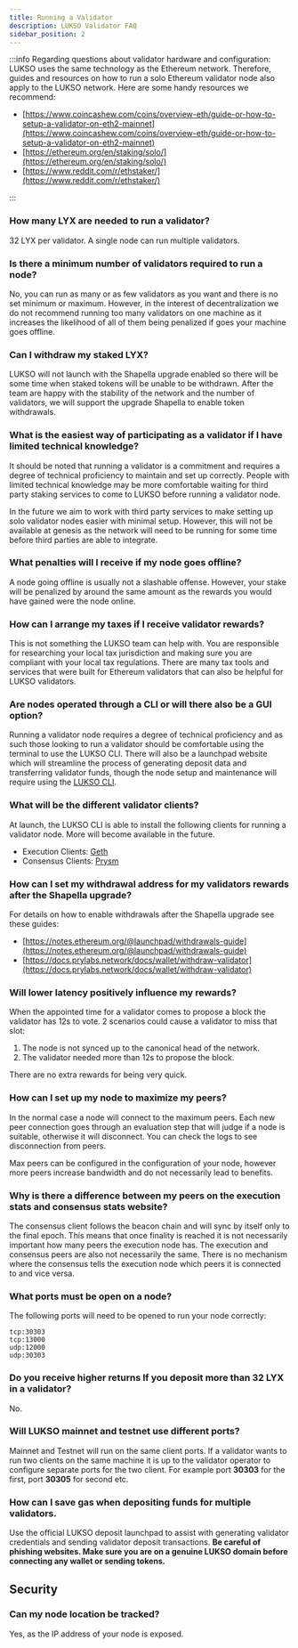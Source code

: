 ```yaml
---
title: Running a Validator
description: LUKSO Validator FAQ
sidebar_position: 2
---
```


:::info
Regarding questions about validator hardware and configuration: LUKSO uses the same technology as the Ethereum network. Therefore, guides and resources on how to run a solo Ethereum validator node also apply to the LUKSO network. Here are some handy resources we recommend:

- [https://www.coincashew.com/coins/overview-eth/guide-or-how-to-setup-a-validator-on-eth2-mainnet](https://www.coincashew.com/coins/overview-eth/guide-or-how-to-setup-a-validator-on-eth2-mainnet)
- [https://ethereum.org/en/staking/solo/](https://ethereum.org/en/staking/solo/)
- [https://www.reddit.com/r/ethstaker/](https://www.reddit.com/r/ethstaker/)

:::

### How many LYX are needed to run a validator?

32 LYX per validator. A single node can run multiple validators.

### Is there a minimum number of validators required to run a node?

No, you can run as many or as few validators as you want and there is no set minimum or maximum. However, in the interest of decentralization we do not recommend running too many validators on one machine as it increases the likelihood of all of them being penalized if goes your machine goes offline.

### Can I withdraw my staked LYX?

LUKSO will not launch with the Shapella upgrade enabled so there will be some time when staked tokens will be unable to be withdrawn. After the team are happy with the stability of the network and the number of validators, we will support the upgrade Shapella to enable token withdrawals.

### What is the easiest way of participating as a validator if I have limited technical knowledge?

It should be noted that running a validator is a commitment and requires a degree of technical proficiency to maintain and set up correctly. People with limited technical knowledge may be more comfortable waiting for third party staking services to come to LUKSO before running a validator node.

In the future we aim to work with third party services to make setting up solo validator nodes easier with minimal setup. However, this will not be available at genesis as the network will need to be running for some time before third parties are able to integrate.

### What penalties will I receive if my node goes offline?

A node going offline is usually not a slashable offense. However, your stake will be penalized by around the same amount as the rewards you would have gained were the node online.

### How can I arrange my taxes if I receive validator rewards?

This is not something the LUKSO team can help with. You are responsible for researching your local tax jurisdiction and making sure you are compliant with your local tax regulations. There are many tax tools and services that were built for Ethereum validators that can also be helpful for LUKSO validators.

### Are nodes operated through a CLI or will there also be a GUI option?

Running a validator node requires a degree of technical proficiency and as such those looking to run a validator should be comfortable using the terminal to use the LUKSO CLI. There will also be a launchpad website which will streamline the process of generating deposit data and transferring validator funds, though the node setup and maintenance will require using the [LUKSO CLI](https://github.com/lukso-network/tools-lukso-cli).

### What will be the different validator clients?

At launch, the LUKSO CLI is able to install the following clients for running a validator node. More will become available in the future.

- Execution Clients: [Geth](https://geth.ethereum.org/)
- Consensus Clients: [Prysm](https://github.com/prysmaticlabs/prysm)

### How can I set my withdrawal address for my validators rewards after the Shapella upgrade?

For details on how to enable withdrawals after the Shapella upgrade see these guides:

- [https://notes.ethereum.org/@launchpad/withdrawals-guide](https://notes.ethereum.org/@launchpad/withdrawals-guide)
- [https://docs.prylabs.network/docs/wallet/withdraw-validator](https://docs.prylabs.network/docs/wallet/withdraw-validator)

### Will lower latency positively influence my rewards?

When the appointed time for a validator comes to propose a block the validator has 12s to vote. 2 scenarios could cause a validator to miss that slot:

1. The node is not synced up to the canonical head of the network.
2. The validator needed more than 12s to propose the block.

There are no extra rewards for being very quick.

### How can I set up my node to maximize my peers?

In the normal case a node will connect to the maximum peers. Each new peer connection goes through an evaluation step that will judge if a node is suitable, otherwise it will disconnect. You can check the logs to see disconnection from peers.

Max peers can be configured in the configuration of your node, however more peers increase bandwidth and do not necessarily lead to benefits.

### Why is there a difference between my peers on the execution stats and consensus stats website?

The consensus client follows the beacon chain and will sync by itself only to the final epoch. This means that once finality is reached it is not necessarily important how many peers the execution node has. The execution and consensus peers are also not necessarily the same. There is no mechanism where the consensus tells the execution node which peers it is connected to and vice versa.

### What ports must be open on a node?

The following ports will need to be opened to run your node correctly:

```
tcp:30303
tcp:13000
udp:12000
udp:30303
```

### Do you receive higher returns If you deposit more than 32 LYX in a validator?

No.

### Will LUKSO mainnet and testnet use different ports?

Mainnet and Testnet will run on the same client ports. If a validator wants to run two clients on the same machine it is up to the validator operator to configure separate ports for the two client. For example port **30303** for the first, port **30305** for second etc.

### How can I save gas when depositing funds for multiple validators.

Use the official LUKSO deposit launchpad to assist with generating validator credentials and sending validator deposit transactions. **Be careful of phishing websites. Make sure you are on a genuine LUKSO domain before connecting any wallet or sending tokens.**

## Security

### Can my node location be tracked?

Yes, as the IP address of your node is exposed.
